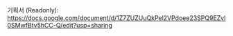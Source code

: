 기획서 (Readonly):
https://docs.google.com/document/d/1Z7ZUZUuQkPel2VPdoee23SPQ9EZvl0SMwfBtv5hCC-Q/edit?usp=sharing



